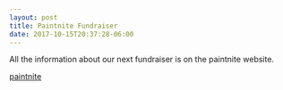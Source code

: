 ```yaml
---
layout: post
title: Paintnite Fundraiser
date: 2017-10-15T20:37:28-06:00
--- 
```


All the information about our next fundraiser is on the paintnite website.

[paintnite](https://www.paintnite.com/events/-10016251)


